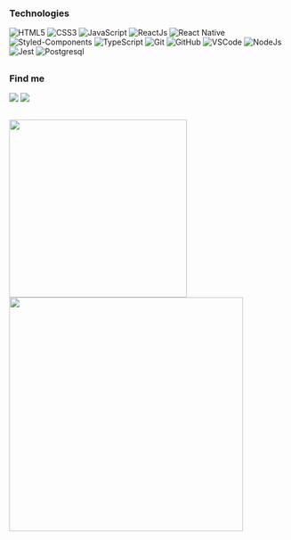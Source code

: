   
### Technologies

![HTML5](https://img.shields.io/badge/-HTML5-black?style=flat-square&logo=html5&logoColor=html5)
![CSS3](https://img.shields.io/badge/-CSS3-black?style=flat-square&logo=css3&logoColor=007ACC)
![JavaScript](https://img.shields.io/badge/-JavaScript-black?style=flat-square&logo=javascript)
![ReactJs](https://img.shields.io/badge/-React-black?style=flat-square&logo=react)
![React Native](https://img.shields.io/badge/React_Native-20232A?style=flat-square&logo=react)
![Styled-Components](https://img.shields.io/badge/Styled--Components-black?style=flat-square&logo=styled-components)
![TypeScript](https://img.shields.io/badge/-TypeScript-black?style=flat-square&logo=typescript)
![Git](https://img.shields.io/badge/-Git-black?style=flat-square&logo=git)
![GitHub](https://img.shields.io/badge/-GitHub-black?style=flat-square&logo=github)
![VSCode](https://img.shields.io/badge/-VSCode-black?style=flat-square&logo=visual-studio-code&logoColor=blue)
![NodeJs](https://img.shields.io/badge/Node.js-black?style=flat-square&logo=react=node.js&logoColor=43853D)
![Jest](https://img.shields.io/badge/Jest-323330?style=flat-square&logo=react=Jest&logoColor=white)
![Postgresql](https://img.shields.io/badge/PostgreSQL-black?style=flat-square&logo=react=postgresql&logoColor=316192)


  ##    

### Find me
<div> 
  <a href="https://www.linkedin.com/in/lucaslimax" target="_blank"><img src="https://img.shields.io/badge/-LINKEDIN-black?style=flat-square&logo=linkedin&logoColor=blue" target="_blank"></a> 
  <a href="https://instagram.com/lucaslimarm" target="_blank"><img src="https://img.shields.io/badge/-INSTAGRAM-black?style=flat-square&logo=instagram" target="_blank"></a>
</div>

 ##   

<div align="left">
 <a href="https://github.com/lucaslimadev">
  <img width="319"src="https://github-readme-stats.vercel.app/api/top-langs/?username=lucaslimadev&layout=compact&langs_count=7&theme=midnight-purple"/>
  <img width="420"src="https://github-readme-stats.vercel.app/api?username=lucaslimadev&show_icons=true&theme=midnight-purple&include_all_commits=true&count_private=true"/>
</div>
